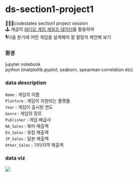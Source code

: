 # ds-section1-project1
👩🏻‍💻codestates section1 project session  
🕹 캐글의 [비디오 게임 세일즈 데이터](https://www.kaggle.com/gregorut/videogamesales)를 활용하여  
🎙다음 분기에 어떤 게임을 설계해야 잘 팔릴까 제안해 보기

### 환경
jupyter notebook  
python (matplotlib.pyplot, seaborn, spearman correlation etc)

### data description
`Name` : 게임의 이름  
`Platform` : 게임이 지원되는 플랫폼  
`Year` : 게임이 출시된 연도  
`Genre` : 게임의 장르  
`Publisher` : 게임 배급사  
`NA_Sales` : 북미 매출액  
`EU_Sales` : 유럽 매출액  
`JP_Sales` : 일본 매출액  
`Other_Sales` : 기타지역 매출액  

### data viz
![](https://s3.us-west-2.amazonaws.com/secure.notion-static.com/1cbc6dd5-fad6-48c2-9f8a-d02a5de57c9f/Untitled.png?X-Amz-Algorithm=AWS4-HMAC-SHA256&X-Amz-Credential=AKIAT73L2G45O3KS52Y5%2F20210124%2Fus-west-2%2Fs3%2Faws4_request&X-Amz-Date=20210124T212517Z&X-Amz-Expires=86400&X-Amz-Signature=0417b058c263b66fc26cb969a7f22e8ea2741fa4abc05e7e614e412c33fd3577&X-Amz-SignedHeaders=host&response-content-disposition=filename%20%3D%22Untitled.png%22)

